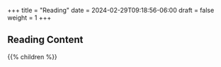 +++
title = "Reading"
date = 2024-02-29T09:18:56-06:00
draft = false
weight = 1
+++

## Reading Content

{{% children %}}
